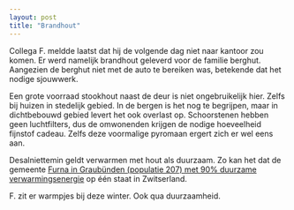 ```yaml
---
layout: post
title: "Brandhout"
---
```


Collega F. meldde laatst dat hij de volgende dag niet naar kantoor zou komen. Er werd namelijk brandhout geleverd voor de familie berghut. Aangezien de berghut niet met de auto te bereiken was, betekende dat het nodige sjouwwerk.

Een grote voorraad stookhout naast de deur is niet ongebruikelijk hier. Zelfs bij huizen in stedelijk gebied. In de bergen is het nog te begrijpen, maar in dichtbebouwd gebied levert het ook overlast op. Schoorstenen hebben geen luchtfilters, dus de omwonenden krijgen de nodige hoeveelheid fijnstof cadeau. Zelfs deze voormalige pyromaan ergert zich er wel eens aan.

Desalniettemin geldt verwarmen met hout als duurzaam. Zo kan het dat de gemeente [Furna in Graubünden (populatie 207) met 90% duurzame verwarmingsenergie](https://www.srf.ch/news/schweiz/erneuerbare-energie-welche-schweizer-gemeinde-heizt-am-klimafreundlichsten) op één staat in Zwitserland.

F. zit er warmpjes bij deze winter. Ook qua duurzaamheid.
